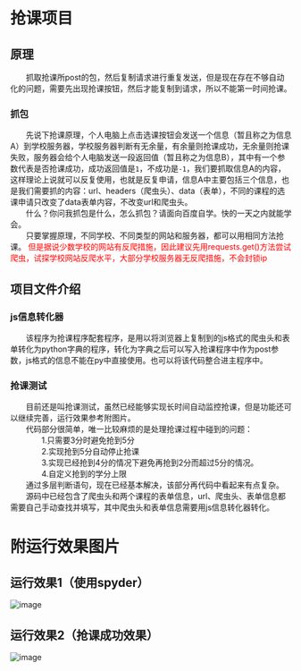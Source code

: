 抢课项目
====
原理
--------
&emsp;&emsp;抓取抢课所post的包，然后复制请求进行重复发送，但是现在存在不够自动化的问题，需要先出现抢课按钮，然后才能复制到请求，所以不能第一时间抢课。
### 抓包
&emsp;&emsp;先说下抢课原理，个人电脑上点击选课按钮会发送一个信息（暂且称之为信息A）到学校服务器，学校服务器判断有无余量，有余量则抢课成功，无余量则抢课失败，服务器会给个人电脑发送一段返回值（暂且称之为信息B），其中有一个参数代表是否抢课成功，成功返回值是`1`，不成功是`-1`，我们要抓取信息A的内容，这样理论上说就可以反复使用，也就是反复申请，信息A中主要包括三个信息，也是我们需要抓的内容：url、headers（爬虫头）、data（表单），不同的课程的选课申请只改变了data表单内容，不改变url和爬虫头。<br>
&emsp;&emsp;什么？你问我抓包是什么，怎么抓包？请面向百度自学。快的一天之内就能学会。<br>
&emsp;&emsp;只要掌握原理，不同学校、不同类型的网站和服务器，都可以用相同方法抢课。
<font color=red>但是据说少数学校的网站有反爬措施，因此建议先用requests.get()方法尝试爬虫，试探学校网站反爬水平，大部分学校服务器无反爬措施，不会封锁ip</font><br/>

项目文件介绍
-------------
### js信息转化器
&emsp;&emsp;该程序为抢课程序配套程序，是用以将浏览器上复制到的js格式的爬虫头和表单转化为python字典的程序，转化为字典之后可以写入抢课程序中作为post参数，js格式的信息不能在py中直接使用。也可以将该代码整合进主程序中。

### 抢课测试
&emsp;&emsp;目前还是叫抢课测试，虽然已经能够实现长时间自动监控抢课，但是功能还可以继续完善，运行效果参考附图片。<br>
&emsp;&emsp;代码部分很简单，唯一比较麻烦的是处理抢课过程中碰到的问题：<br>
&emsp;&emsp;&emsp;&emsp;1.只需要3分时避免抢到5分<br>
&emsp;&emsp;&emsp;&emsp;2.实现抢到5分自动停止抢课<br>
&emsp;&emsp;&emsp;&emsp;3.实现已经抢到4分的情况下避免再抢到2分而超过5分的情况。<br>
&emsp;&emsp;&emsp;&emsp;4.自定义抢到的学分上限<br>
&emsp;&emsp;通过多层判断语句，现在已经基本解决，该部分再代码中看起来有点复杂。<br>
&emsp;&emsp;源码中已经包含了爬虫头和两个课程的表单信息，url、爬虫头、表单信息都需要自己手动查找并填写，其中爬虫头和表单信息需要用js信息转化器转化。

附运行效果图片
============
运行效果1（使用spyder）
----------
![image](https://github.com/Aegis1863/Rush-for-class/blob/master/运行效果1.jpg)

运行效果2（抢课成功效果）
----------
![image](https://github.com/Aegis1863/Rush-for-class/blob/master/运行效果2.jpg)
